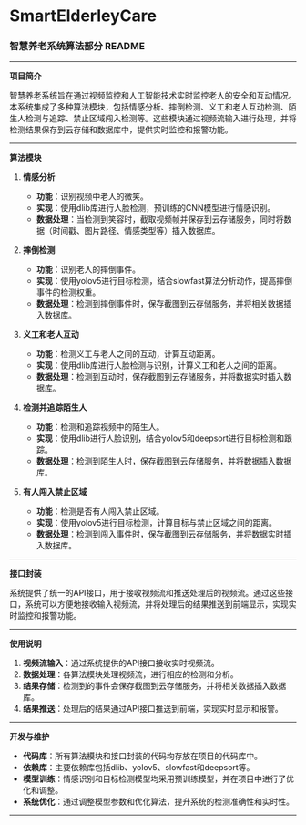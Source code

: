 # SmartElderleyCare

### 智慧养老系统算法部分 README

---

**项目简介**

智慧养老系统旨在通过视频监控和人工智能技术实时监控老人的安全和互动情况。本系统集成了多种算法模块，包括情感分析、摔倒检测、义工和老人互动检测、陌生人检测与追踪、禁止区域闯入检测等。这些模块通过视频流输入进行处理，并将检测结果保存到云存储和数据库中，提供实时监控和报警功能。

---

**算法模块**

1. **情感分析**
    - **功能**：识别视频中老人的微笑。
    - **实现**：使用dlib库进行人脸检测，预训练的CNN模型进行情感识别。
    - **数据处理**：当检测到笑容时，截取视频帧并保存到云存储服务，同时将数据（时间戳、图片路径、情感类型等）插入数据库。

2. **摔倒检测**
    - **功能**：识别老人的摔倒事件。
    - **实现**：使用yolov5进行目标检测，结合slowfast算法分析动作，提高摔倒事件的检测权重。
    - **数据处理**：检测到摔倒事件时，保存截图到云存储服务，并将相关数据插入数据库。

3. **义工和老人互动**
    - **功能**：检测义工与老人之间的互动，计算互动距离。
    - **实现**：使用dlib库进行人脸检测与识别，计算义工和老人之间的距离。
    - **数据处理**：检测到互动时，保存截图到云存储服务，并将数据实时插入数据库。

4. **检测并追踪陌生人**
    - **功能**：检测和追踪视频中的陌生人。
    - **实现**：使用dlib进行人脸识别，结合yolov5和deepsort进行目标检测和跟踪。
    - **数据处理**：检测到陌生人时，保存截图到云存储服务，并将数据插入数据库。

5. **有人闯入禁止区域**
    - **功能**：检测是否有人闯入禁止区域。
    - **实现**：使用yolov5进行目标检测，计算目标与禁止区域之间的距离。
    - **数据处理**：检测到闯入事件时，保存截图到云存储服务，并将数据实时插入数据库。

---

**接口封装**

系统提供了统一的API接口，用于接收视频流和推送处理后的视频流。通过这些接口，系统可以方便地接收输入视频流，并将处理后的结果推送到前端显示，实现实时监控和报警功能。

---

**使用说明**

1. **视频流输入**：通过系统提供的API接口接收实时视频流。
2. **数据处理**：各算法模块处理视频流，进行相应的检测和分析。
3. **结果存储**：检测到的事件会保存截图到云存储服务，并将相关数据插入数据库。
4. **结果推送**：处理后的结果通过API接口推送到前端，实现实时显示和报警。

---

**开发与维护**

- **代码库**：所有算法模块和接口封装的代码均存放在项目的代码库中。
- **依赖库**：主要依赖库包括dlib、yolov5、slowfast和deepsort等。
- **模型训练**：情感识别和目标检测模型均采用预训练模型，并在项目中进行了优化和调整。
- **系统优化**：通过调整模型参数和优化算法，提升系统的检测准确性和实时性。

---


